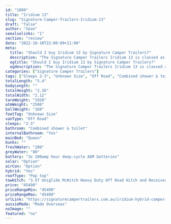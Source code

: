 ```yaml
---
id: "1089"
title: "Iridium 13"
slug: "Signature-Camper-Trailers-Iridium-13"
draft: "false"
author: "Sean"
seealsolinks: "1"
section: "review"
date: "2022-10-10T22:00:09+11:00"
meta:
  title: "Should I buy Iridium 13 by Signature Camper Trailers?"
  description: "The Signature Camper Trailers Iridium 13 is classed as Off Road, and sleeps 2-3 people. It is Made Overseas and comes in at Unknown Size. It generally has Combined shower & toilet."
  ogtitle: "Should I buy Iridium 13 by Signature Camper Trailers?"
  ogdescription: "The Signature Camper Trailers Iridium 13 is classed as Off Road, and sleeps 2-3 people. It is Made Overseas and comes in at Unknown Size. It generally has Combined shower & toilet."
categories: ["Signature Camper Trailers"]
tags: ["Sleeps 2-3", "Unknown Size", "Off Road", "Combined shower & toilet", "Pop top", "Under 50k", "Made Overseas"]
totalLength: "5.4"
bodyLength: ""
totalHeight: "2.36"
totalWidth: "2.12"
tareWeight: "1920"
atmWeight: "2500"
ballWeight: "160"
footTag: "Unknown Size"
vanType: "Off Road"
sleeps: "2-3"
bathroom: "Combined shower & toilet"
internalBathroom: "Yes"
mainBed: "Queen"
bunks: ""
freshWater: "200"
greyWater: "80"
battery: "3x 100amp hour deep-cycle AGM batteries"
solar: "Option"
airCon: "Option"
hybrid: "Yes"
roofType: "Pop top"
towHitch: "3.5T Uniglide McHitch Heavy Duty Off Road Hitch and Receiver"
price: "45490"
priceRangeMin: "45490"
priceRangeMax: "45490"
urlLink: "https://signaturecampertrailers.com.au/iridium-hybrid-camper-trailer/"
aussieMade: "Made Overseas"
noImage: ""
featured: "no"
---
```

